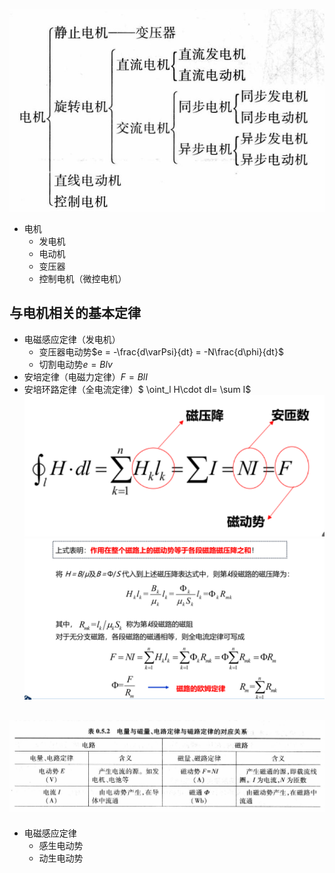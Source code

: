 ![Alt text](image.png)

- 电机
  - 发电机
  - 电动机
  - 变压器
  - 控制电机（微控电机）


## 与电机相关的基本定律



- 电磁感应定律（发电机）
  - 变压器电动势$e = -\frac{d\varPsi}{dt} = -N\frac{d\phi}{dt}$
  - 切割电动势$e = Blv$
- 安培定律（电磁力定律）$F = BlI$
- 安培环路定律（全电流定律）$ \oint_l  H\cdot dl= \sum I$![Alt text](image-1.png)![Alt text](image-2.png)

![Alt text](image-3.png)
---

- 电磁感应定律
  - 感生电动势
  - 动生电动势